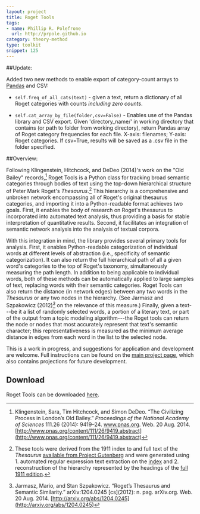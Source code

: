 ```yaml
---
layout: project
title: Roget Tools
tags:
- name: Phillip R. Polefrone
  url: http://prpole.github.io
category: theory-method
type: toolkit
snippet: 125
---
```


##Update:

Added two new methods to enable export of category-count arrays to [Pandas](http://http://pandas.pydata.org/) and CSV:

* `self.freq_of_all_cats(text)` - given a text, return a dictionary of all Roget categories with counts *including zero counts*.

* `self.cat_array_by_file(folder,csv=False)` - Enables use of the Pandas library and CSV export. Given 'directory\_name/' in working directory that contains (or path to folder from working directory), return Pandas array of Roget category frequencies for each file. X-axis: filenames; Y-axis: Roget categories. If csv=True, results will be saved as a .csv file in the folder specified.

##Overview:

Following Klingenstein, Hitchcock, and DeDeo (2014)'s work on the "Old Bailey" records,[^1] Roget Tools is a Python class for tracking broad semantic categories through bodies of text using the top-down hierarchical structure of Peter Mark Roget's *Thesaurus*.[^2] This hierarchy is a comprehensive and unbroken network encompassing all of Roget's original thesaurus categories, and importing it into a Python-readable format achieves two goals. First, it enables the body of research on Roget's thesaurus to incorporated into automated text analysis, thus providing a basis for stable interpretation of quantitative results. Second, it facilitates an integration of semantic network analysis into the analysis of textual corpora.

[^1]: Klingenstein, Sara, Tim Hitchcock, and Simon DeDeo. “The Civilizing Process in London’s Old Bailey.” *Proceedings of the National Academy of Sciences* 111.26 \(2014\): 9419–24. www.pnas.org. Web. 20 Aug. 2014. [http://www.pnas.org/content/111/26/9419.abstract](http://www.pnas.org/content/111/26/9419.abstract)

[^2]: These tools were derived from the 1911 index to and full text of the *Thesaurus* [available from Project Gutenberg](http://www.gutenberg.org/ebooks/search/?query=roget) and were generated using 1. automated regular expression text extraction on the [index](http://www.gutenberg.org/cache/epub/10681/pg10681.txt) and 2. reconstruction of the hierarchy represented by the headings of the [full 1911 edition](http://www.gutenberg.org/cache/epub/22/pg22.txt).


With this integration in mind, the library provides several primary tools for analysis. First, it enables Python-readable categorization of individual words at different levels of abstraction (i.e., specificity of semantic categorization). It can also return the full hierarchical path of all a given word's categories to the top of Roget's taxonomy, simultaneously measuring the path length. In addition to being applicable to individual words, both of these methods can be automatically applied to large samples of text, replacing words with their semantic categories. Roget Tools can also return the distance (in network edges) between any two words in the *Thesaurus* or any two nodes in the hierarchy. (See Jarmasz and Szpakowicz (2012)[^3] on the relevance of this measure.) Finally, given a text---be it a list of randomly selected words, a portion of a literary text, or part of the output from a topic modeling algorithm---the Roget tools can return the node or nodes that most accurately represent that text's semantic character; this representativeness is measured as the minimum average distance in edges from each word in the list to the selected node.

This is a work in progress, and suggestions for application and development are welcome. Full instructions can be found on the [main project page](http://prpole.github.io/roget-tools/), which also contains projections for future development.

## Download

Roget Tools can be downloaded [here](https://github.com/prpole/roget-tools/archive/master.zip).

[^3]: Jarmasz, Mario, and Stan Szpakowicz. “Roget’s Thesaurus and Semantic Similarity.” arXiv:1204.0245 \[cs\]\(2012\): n. pag. arXiv.org. Web. 20 Aug. 2014. [http://arxiv.org/abs/1204.0245](http://arxiv.org/abs/1204.0245)
